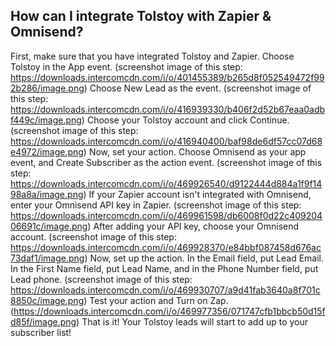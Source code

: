 ## How can I integrate Tolstoy with Zapier & Omnisend?

First, make sure that you have integrated Tolstoy and Zapier.
Choose Tolstoy in the App event. (screenshot image of this step: https://downloads.intercomcdn.com/i/o/401455389/b265d8f052549472f992b286/image.png)
Choose New Lead as the event.  (screenshot image of this step: https://downloads.intercomcdn.com/i/o/416939330/b406f2d52b67eaa0adbf449c/image.png)
Choose your Tolstoy account and click Continue. (screenshot image of this step: https://downloads.intercomcdn.com/i/o/416940400/baf98de6df57cc07d68e4972/image.png)
Now, set your action. Choose Omnisend as your app event, and Create Subscriber as the action event. (screenshot image of this step: https://downloads.intercomcdn.com/i/o/469926540/d9122444d884a1f9f1498a8a/image.png)
If your Zapier account isn't integrated with Omnisend, enter your Omnisend API key in Zapier. (screenshot image of this step: https://downloads.intercomcdn.com/i/o/469961598/db6008f0d22c40920406691c/image.png)
After adding your API key, choose your Omnisend account. (screenshot image of this step: https://downloads.intercomcdn.com/i/o/469928370/e84bbf087458d676ac73daf1/image.png)
Now, set up the action. In the Email field, put Lead Email. In the First Name field, put Lead Name, and in the Phone Number field, put Lead phone. (screenshot image of this step: https://downloads.intercomcdn.com/i/o/469930707/a9d41fab3640a8f701c8850c/image.png)
Test your action and Turn on Zap. (https://downloads.intercomcdn.com/i/o/469977356/071747cfb1bbcb50d15fd85f/image.png)
That is it! Your Tolstoy leads will start to add up to your subscriber list!
